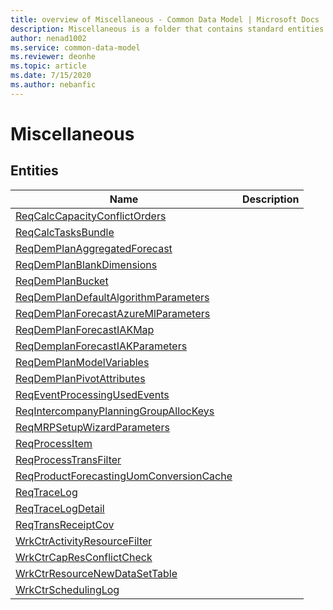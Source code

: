```yaml
---
title: overview of Miscellaneous - Common Data Model | Microsoft Docs
description: Miscellaneous is a folder that contains standard entities related to the Common Data Model.
author: nenad1002
ms.service: common-data-model
ms.reviewer: deonhe
ms.topic: article
ms.date: 7/15/2020
ms.author: nebanfic
---
```


# Miscellaneous


## Entities

|Name|Description|
|---|---|
|[ReqCalcCapacityConflictOrders](ReqCalcCapacityConflictOrders.md)||
|[ReqCalcTasksBundle](ReqCalcTasksBundle.md)||
|[ReqDemPlanAggregatedForecast](ReqDemPlanAggregatedForecast.md)||
|[ReqDemPlanBlankDimensions](ReqDemPlanBlankDimensions.md)||
|[ReqDemPlanBucket](ReqDemPlanBucket.md)||
|[ReqDemPlanDefaultAlgorithmParameters](ReqDemPlanDefaultAlgorithmParameters.md)||
|[ReqDemPlanForecastAzureMlParameters](ReqDemPlanForecastAzureMlParameters.md)||
|[ReqDemPlanForecastIAKMap](ReqDemPlanForecastIAKMap.md)||
|[ReqDemplanForecastIAKParameters](ReqDemplanForecastIAKParameters.md)||
|[ReqDemPlanModelVariables](ReqDemPlanModelVariables.md)||
|[ReqDemPlanPivotAttributes](ReqDemPlanPivotAttributes.md)||
|[ReqEventProcessingUsedEvents](ReqEventProcessingUsedEvents.md)||
|[ReqIntercompanyPlanningGroupAllocKeys](ReqIntercompanyPlanningGroupAllocKeys.md)||
|[ReqMRPSetupWizardParameters](ReqMRPSetupWizardParameters.md)||
|[ReqProcessItem](ReqProcessItem.md)||
|[ReqProcessTransFilter](ReqProcessTransFilter.md)||
|[ReqProductForecastingUomConversionCache](ReqProductForecastingUomConversionCache.md)||
|[ReqTraceLog](ReqTraceLog.md)||
|[ReqTraceLogDetail](ReqTraceLogDetail.md)||
|[ReqTransReceiptCov](ReqTransReceiptCov.md)||
|[WrkCtrActivityResourceFilter](WrkCtrActivityResourceFilter.md)||
|[WrkCtrCapResConflictCheck](WrkCtrCapResConflictCheck.md)||
|[WrkCtrResourceNewDataSetTable](WrkCtrResourceNewDataSetTable.md)||
|[WrkCtrSchedulingLog](WrkCtrSchedulingLog.md)||

